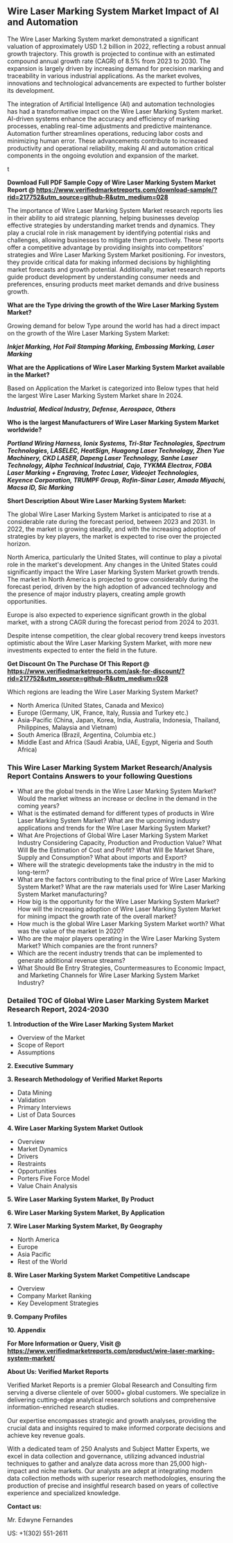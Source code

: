 <h2>Wire Laser Marking System Market Impact of AI and Automation</h2><p>The Wire Laser Marking System market demonstrated a significant valuation of approximately USD 1.2 billion in 2022, reflecting a robust annual growth trajectory. This growth is projected to continue with an estimated compound annual growth rate (CAGR) of 8.5% from 2023 to 2030. The expansion is largely driven by increasing demand for precision marking and traceability in various industrial applications. As the market evolves, innovations and technological advancements are expected to further bolster its development.</p><p>The integration of Artificial Intelligence (AI) and automation technologies has had a transformative impact on the Wire Laser Marking System market. AI-driven systems enhance the accuracy and efficiency of marking processes, enabling real-time adjustments and predictive maintenance. Automation further streamlines operations, reducing labor costs and minimizing human error. These advancements contribute to increased productivity and operational reliability, making AI and automation critical components in the ongoing evolution and expansion of the market.</p>t</p><p id="" class=""><strong>Download Full PDF Sample Copy of Wire Laser Marking System Market Report @ <a href="https://www.verifiedmarketreports.com/download-sample/?rid=217752&utm_source=github-R&utm_medium=028" target="_blank">https://www.verifiedmarketreports.com/download-sample/?rid=217752&utm_source=github-R&utm_medium=028</a></strong></p><p>The importance of&nbsp;Wire Laser Marking System Market research reports lies in their ability to aid strategic planning, helping businesses develop effective strategies by understanding market trends and dynamics. They play a crucial role in risk management by identifying potential risks and challenges, allowing businesses to mitigate them proactively. These reports offer a competitive advantage by providing insights into competitors' strategies and Wire Laser Marking System Market positioning. For investors, they provide critical data for making informed decisions by highlighting market forecasts and growth potential. Additionally, market research reports guide product development by understanding consumer needs and preferences, ensuring products meet market demands and drive business growth.</p><p><strong>What are the&nbsp;Type driving the growth of the Wire Laser Marking System Market?</strong></p><p id="" class="">Growing demand for below Type around the world has had a direct impact on the growth of the Wire Laser Marking System Market:</p><em><strong>Inkjet Marking, Hot Foil Stamping Marking, Embossing Marking, Laser Marking</strong></em></p><strong>What are the&nbsp;Applications&nbsp;of Wire Laser Marking System Market available in the Market?</strong></p><p id="" class="">Based on Application the Market is categorized into Below types that held the largest Wire Laser Marking System Market share In 2024.</p><em><strong>Industrial, Medical Industry, Defense, Aerospace, Others</strong></em></p><strong>Who is the largest Manufacturers of Wire Laser Marking System Market worldwide?</strong></p><p><em><strong>Portland Wiring Harness, Ionix Systems, Tri-Star Technologies, Spectrum Technologies, LASELEC, HeatSign, Huagong Laser Technology, Zhen Yue Machinery, CKD LASER, Dapeng Laser Technology, Sanhe Laser Technology, Alpha Technical Industrial, Cajo, TYKMA Electrox, FOBA Laser Marking + Engraving, Trotec Laser, Videojet Technologies, Keyence Corporation, TRUMPF Group, Rofin-Sinar Laser, Amada Miyachi, Macsa ID, Sic Marking</strong></em></p><p id="" class=""><strong>Short Description About Wire Laser Marking System Market:</strong></p><p>The global Wire Laser Marking System Market is anticipated to rise at a considerable rate during the forecast period, between 2023 and 2031. In 2022, the market is growing steadily, and with the increasing adoption of strategies by key players, the market is expected to rise over the projected horizon.</p><p>North America, particularly the United States, will continue to play a pivotal role in the market's development. Any changes in the United States could significantly impact the Wire Laser Marking System Market growth trends. The market in North America is projected to grow considerably during the forecast period, driven by the high adoption of advanced technology and the presence of major industry players, creating ample growth opportunities.</p><p>Europe is also expected to experience significant growth in the global market, with a strong CAGR during the forecast period from 2024 to 2031.</p><p>Despite intense competition, the clear global recovery trend keeps investors optimistic about the Wire Laser Marking System Market, with more new investments expected to enter the field in the future.</p><p id="" class=""><strong>Get Discount On The Purchase Of This Report @ <a href="https://www.verifiedmarketreports.com/ask-for-discount/?rid=217752&utm_source=github-R&utm_medium=028" target="_blank">https://www.verifiedmarketreports.com/ask-for-discount/?rid=217752&utm_source=github-R&utm_medium=028</a></strong></p>Which regions are leading the Wire Laser Marking System Market?</p><ul><li>North America (United States, Canada and Mexico)</li><li>Europe (Germany, UK, France, Italy, Russia and Turkey etc.)</li><li>Asia-Pacific (China, Japan, Korea, India, Australia, Indonesia, Thailand, Philippines, Malaysia and Vietnam)</li><li>South America (Brazil, Argentina, Columbia etc.)</li><li>Middle East and Africa (Saudi Arabia, UAE, Egypt, Nigeria and South Africa)</li></ul><h3 id="" class="">This Wire Laser Marking System Market Research/Analysis Report Contains Answers to your following Questions</h3><ul><li>What are the global trends in the Wire Laser Marking System Market? Would the market witness an increase or decline in the demand in the coming years?</li><li>What is the estimated demand for different types of products in Wire Laser Marking System Market? What are the upcoming industry applications and trends for the Wire Laser Marking System Market?</li><li>What Are Projections of Global Wire Laser Marking System Market Industry Considering Capacity, Production and Production Value? What Will Be the Estimation of Cost and Profit? What Will Be Market Share, Supply and Consumption? What about imports and Export?</li><li>Where will the strategic developments take the industry in the mid to long-term?</li><li>What are the factors contributing to the final price of Wire Laser Marking System Market? What are the raw materials used for Wire Laser Marking System Market manufacturing?</li><li>How big is the opportunity for the Wire Laser Marking System Market? How will the increasing adoption of Wire Laser Marking System Market for mining impact the growth rate of the overall market?</li><li>How much is the global Wire Laser Marking System Market worth? What was the value of the market In 2020?</li><li>Who are the major players operating in the Wire Laser Marking System Market? Which companies are the front runners?</li><li>Which are the recent industry trends that can be implemented to generate additional revenue streams?</li><li>What Should Be Entry Strategies, Countermeasures to Economic Impact, and Marketing Channels for Wire Laser Marking System Market Industry?</li></ul><h3 id="" class="">Detailed TOC of Global Wire Laser Marking System Market Research Report, 2024-2030</h3><p id="" class=""><strong>1. Introduction of the Wire Laser Marking System Market</strong></p><ul><li>Overview of the Market</li><li>Scope of Report</li><li>Assumptions</li></ul><p id="" class=""><strong>2. Executive Summary</strong></p><p id="" class=""><strong>3. Research Methodology of Verified Market Reports</strong></p><ul><li>Data Mining</li><li>Validation</li><li>Primary Interviews</li><li>List of Data Sources</li></ul><p id="" class=""><strong>4. Wire Laser Marking System Market Outlook</strong></p><ul><li>Overview</li><li>Market Dynamics</li><li>Drivers</li><li>Restraints</li><li>Opportunities</li><li>Porters Five Force Model</li><li>Value Chain Analysis</li></ul><p id="" class=""><strong>5. Wire Laser Marking System Market, By Product</strong></p><p id="" class=""><strong>6. Wire Laser Marking System Market, By Application</strong></p><p id="" class=""><strong>7. Wire Laser Marking System Market, By Geography</strong></p><ul><li>North America</li><li>Europe</li><li>Asia Pacific</li><li>Rest of the World</li></ul><p id="" class=""><strong>8. Wire Laser Marking System Market Competitive Landscape</strong></p><ul><li>Overview</li><li>Company Market Ranking</li><li>Key Development Strategies</li></ul><p id="" class=""><strong>9. Company Profiles</strong></p><p id="" class=""><strong>10. Appendix</strong></p><p id="" class=""><strong>For More Information or Query, Visit @ <a href="https://www.verifiedmarketreports.com/product/wire-laser-marking-system-market/" target="_blank">https://www.verifiedmarketreports.com/product/wire-laser-marking-system-market/</a></strong></p><p id="" class=""><strong>About Us: Verified Market Reports</strong></p><p id="" class="">Verified Market Reports is a premier Global Research and Consulting firm serving a diverse clientele of over 5000+ global customers. We specialize in delivering cutting-edge analytical research solutions and comprehensive information-enriched research studies.</p><p id="" class="">Our expertise encompasses strategic and growth analyses, providing the crucial data and insights required to make informed corporate decisions and achieve key revenue goals.</p><p id="" class="">With a dedicated team of 250 Analysts and Subject Matter Experts, we excel in data collection and governance, utilizing advanced industrial techniques to gather and analyze data across more than 25,000 high-impact and niche markets. Our analysts are adept at integrating modern data collection methods with superior research methodologies, ensuring the production of precise and insightful research based on years of collective experience and specialized knowledge.</p><p id="" class=""><strong>Contact us:</strong></p><p id="" class="">Mr. Edwyne Fernandes</p><p id="" class="">US: +1(302) 551-2611</p>